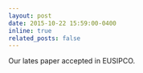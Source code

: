 ```yaml
---
layout: post
date: 2015-10-22 15:59:00-0400
inline: true
related_posts: false
---
```


Our lates paper accepted in EUSIPCO.
